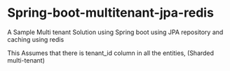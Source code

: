 # Spring-boot-multitenant-jpa-redis
A Sample Multi tenant Solution using Spring boot using JPA repository and caching using redis

This Assumes that there is tenant_id column in all the entities, (Sharded multi-tenant)
